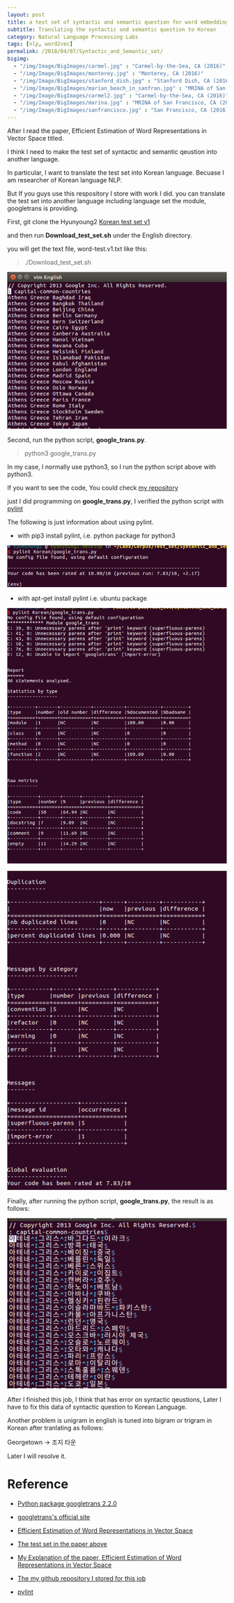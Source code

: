 ```yaml
---
layout: post
title: a test set of syntactic and semantic question for word embedding performance
subtitle: Translating the syntactic and semantic question to Korean
category: Natural Language Processing Labs
tags: [nlp, word2vec]
permalink: /2018/04/07/Syntactic_and_Semantic_set/
bigimg: 
  - "/img/Image/BigImages/carmel.jpg" : "Carmel-by-the-Sea, CA (2016)"
  - "/img/Image/BigImages/monterey.jpg" : "Monterey, CA (2016)"
  - "/img/Image/BigImages/stanford_dish.jpg" : "Stanford Dish, CA (2016)"
  - "/img/Image/BigImages/marian_beach_in_sanfran.jpg" : "MRINA of San Francisco, CA (2016)"
  - "/img/Image/BigImages/carmel2.jpg" : "Carmel-by-the-Sea, CA (2016)"
  - "/img/Image/BigImages/marina.jpg" : "MRINA of San Francisco, CA (2016)"
  - "/img/Image/BigImages/sanfrancisco.jpg" : "San Francisco, CA (2016)"
---
```


After I read the paper, Efficient Estimation of Word Representations in Vector Space titled.

I think I need to make the test set of syntactic and semantic qeustion into another language.

In particular, I want to translate the test set into Korean language. Becuase I am researcher of Korean language NLP. 

But If you guys use this respository I store with work I did. you can translate the test set into another language including language set the module, googletrans is providing. 


First, git clone the Hyunyoung2 [Korean test set v1](https://github.com/hyunyoung2/Hyunyoung2_Korean_test_set_v1)

and then run **Download_test_set.sh** under the English directory. 

you will get the text file, word-test.v1.txt like this:

> ./Download_test_set.sh

![](/img/Image/NaturalLanguageProcessing/NLPLabs/2018-04-07-Syntactic_and_Semantic_set/word-test-v1.png)

Second, run the python script, **google_trans.py**.

> python3 google_trans.py

In my case, I normally use python3, so I run the python script above with python3. 

If you want to see the code, You could check [my repository](https://github.com/hyunyoung2/Hyunyoung2_Korean_test_set_v1)

just I did programming on **google_trans.py**, I verified the python script with [pylint](https://www.pylint.org/)

The following is just information about using pylint. 

- with pip3 install pylint, i.e. python package for python3 

![](/img/Image/NaturalLanguageProcessing/NLPLabs/2018-04-07-Syntactic_and_Semantic_set/pip3_pylint.png)

- with apt-get install pylint i.e. ubuntu package

![](/img/Image/NaturalLanguageProcessing/NLPLabs/2018-04-07-Syntactic_and_Semantic_set/ubuntu_apt_pylint.png)

![](/img/Image/NaturalLanguageProcessing/NLPLabs/2018-04-07-Syntactic_and_Semantic_set/ubuntu_apt_pylint2.png)

Finally, after running the python script, **google_trans.py**, the result is as follows:

![](/img/Image/NaturalLanguageProcessing/NLPLabs/2018-04-07-Syntactic_and_Semantic_set/Korean_word_test_v1.png)

After I finished this job, I think that has error on syntactic qeustions, Later I have to fix this data of syntactic question to Korean Language.

Another problem is unigram in english is tuned into bigram or trigram in Korean after tranlating as follows:

Georgetown -> 조지 타운

Later I will resolve it. 

# Reference 

 - [Python package googletrans 2.2.0](https://pypi.python.org/pypi/googletrans)
 
 - [googletrans's official site](http://py-googletrans.readthedocs.io/en/latest/)

 - [Efficient Estimation of Word Representations in Vector Space](https://arxiv.org/abs/1301.3781v3)

 - [The test set in the paper above](http://www.fit.vutbr.cz/~imikolov/rnnlm/word-test.v1.txt) 
  
 - [My Explanation of the paper, Efficient Estimation of Word Representations in Vector Space](https://hyunyoung2.github.io/2018/04/06/Efficient_Estimation_of_Word_Representations_in_Vector_Space/)
 
 - [The my github repository I stored for this job](https://github.com/hyunyoung2/Hyunyoung2_Korean_test_set_v1)
 
 - [pylint](https://www.pylint.org/)
